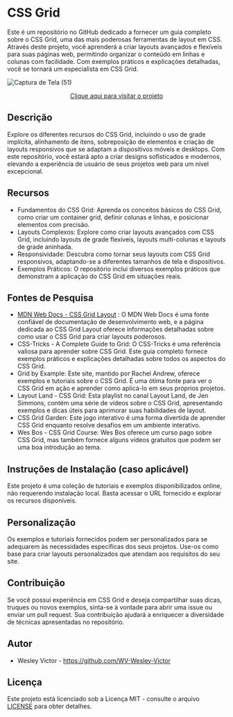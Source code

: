 # CSS Grid
 Este é um repositório no GitHub dedicado a fornecer um guia completo sobre o CSS Grid, uma das mais poderosas ferramentas de layout em CSS. Através deste projeto, você aprenderá a criar layouts avançados e flexíveis para suas páginas web, permitindo organizar o conteúdo em linhas e colunas com facilidade. Com exemplos práticos e explicações detalhadas, você se tornará um especialista em CSS Grid.
 
![Captura de Tela (51)](https://github.com/WV-Wesley-Victor/CSS-Grid/assets/137107062/953443f9-1fe6-4e99-a645-240e3aca4594)
<p align="center">
  <a href="https://wv-wesley-victor.github.io/CSS-Grid/" target="_blank">Clique aqui para visitar o projeto</a>
</p>

## Descrição 
Explore os diferentes recursos do CSS Grid, incluindo o uso de grade implícita, alinhamento de itens, sobreposição de elementos e criação de layouts responsivos que se adaptam a dispositivos móveis e desktops. Com este repositório, você estará apto a criar designs sofisticados e modernos, elevando a experiência de usuário de seus projetos web para um nível excepcional.

## Recursos
* Fundamentos do CSS Grid: Aprenda os conceitos básicos do CSS Grid, como criar um container grid, definir colunas e linhas, e posicionar elementos com precisão.
* Layouts Complexos: Explore como criar layouts avançados com CSS Grid, incluindo layouts de grade flexíveis, layouts multi-colunas e layouts de grade aninhada.
* Responsividade: Descubra como tornar seus layouts com CSS Grid responsivos, adaptando-se a diferentes tamanhos de tela e dispositivos.
* Exemplos Práticos: O repositório inclui diversos exemplos práticos que demonstram a aplicação do CSS Grid em situações reais.

## Fontes de Pesquisa
* [MDN Web Docs - CSS Grid Layout](https://developer.mozilla.org/en-US/docs/Web/CSS/CSS_Grid_Layout)
: O MDN Web Docs é uma fonte confiável de documentação de desenvolvimento web, e a página dedicada ao CSS Grid Layout oferece informações detalhadas sobre como usar o CSS Grid para criar layouts poderosos.
* CSS-Tricks - A Complete Guide to Grid: O CSS-Tricks é uma referência valiosa para aprender sobre CSS Grid. Este guia completo fornece exemplos práticos e explicações detalhadas sobre todos os aspectos do CSS Grid.
* Grid by Example: Este site, mantido por Rachel Andrew, oferece exemplos e tutoriais sobre o CSS Grid. É uma ótima fonte para ver o CSS Grid em ação e aprender como aplicá-lo em seus próprios projetos.
* Layout Land - CSS Grid: Esta playlist no canal Layout Land, de Jen Simmons, contém uma série de vídeos sobre o CSS Grid, apresentando exemplos e dicas úteis para aprimorar suas habilidades de layout.
* CSS Grid Garden: Este jogo interativo é uma forma divertida de aprender CSS Grid enquanto resolve desafios em um ambiente interativo.
* Wes Bos - CSS Grid Course: Wes Bos oferece um curso pago sobre CSS Grid, mas também fornece alguns vídeos gratuitos que podem ser uma boa introdução ao tema.

## Instruções de Instalação (caso aplicável)
Este projeto é uma coleção de tutoriais e exemplos disponibilizados online, não requerendo instalação local. Basta acessar o URL fornecido e explorar os recursos disponíveis.

## Personalização
Os exemplos e tutoriais fornecidos podem ser personalizados para se adequarem às necessidades específicas dos seus projetos. Use-os como base para criar layouts personalizados que atendam aos requisitos do seu site.

## Contribuição
Se você possui experiência em CSS Grid e deseja compartilhar suas dicas, truques ou novos exemplos, sinta-se à vontade para abrir uma issue ou enviar um pull request. Sua contribuição ajudará a enriquecer a diversidade de técnicas apresentadas no repositório.

## Autor
* Wesley Victor - https://github.com/WV-Wesley-Victor

## Licença
Este projeto está licenciado sob a Licença MIT - consulte o arquivo [LICENSE](LICENSE)  para obter detalhes.

